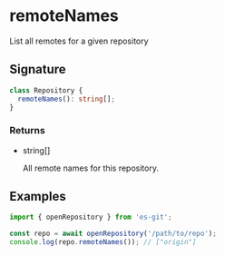 # remoteNames

List all remotes for a given repository

## Signature

```ts
class Repository {
  remoteNames(): string[];
}
```

### Returns

<ul class="param-ul">
  <li class="param-li param-li-root">
    <span class="param-type">string[]</span>
    <br>
    <p class="param-description">All remote names for this repository.</p>
  </li>
</ul>

## Examples

```ts
import { openRepository } from 'es-git';

const repo = await openRepository('/path/to/repo');
console.log(repo.remoteNames()); // ["origin"]
```